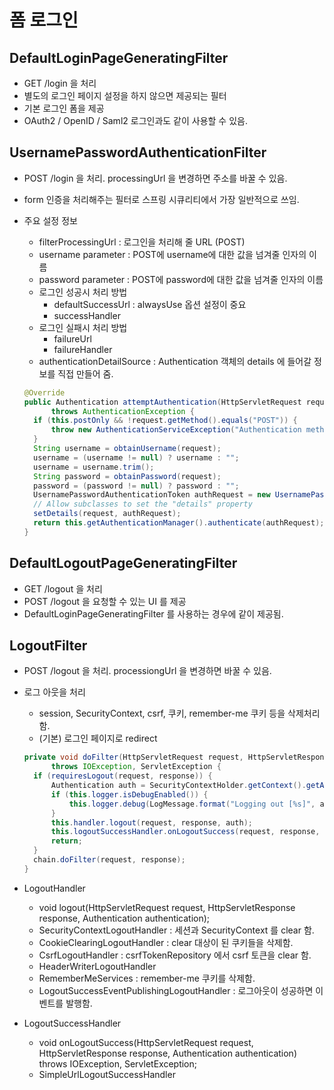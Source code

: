 # 폼 로그인

## DefaultLoginPageGeneratingFilter

- GET /login 을 처리
- 별도의 로그인 페이지 설정을 하지 않으면 제공되는 필터
- 기본 로그인 폼을 제공
- OAuth2 / OpenID / Saml2 로그인과도 같이 사용할 수 있음.

## UsernamePasswordAuthenticationFilter

- POST /login 을 처리. processingUrl 을 변경하면 주소를 바꿀 수 있음.
- form 인증을 처리해주는 필터로 스프링 시큐리티에서 가장 일반적으로 쓰임.
- 주요 설정 정보

  - filterProcessingUrl : 로그인을 처리해 줄 URL (POST)
  - username parameter : POST에 username에 대한 값을 넘겨줄 인자의 이름
  - password parameter : POST에 password에 대한 값을 넘겨줄 인자의 이름
  - 로그인 성공시 처리 방법
    - defaultSuccessUrl : alwaysUse 옵션 설정이 중요
    - successHandler
  - 로그인 실패시 처리 방법
    - failureUrl
    - failureHandler
  - authenticationDetailSource : Authentication 객체의 details 에 들어갈 정보를 직접 만들어 줌.

  ```java
  @Override
  public Authentication attemptAuthentication(HttpServletRequest request, HttpServletResponse response)
  		throws AuthenticationException {
  	if (this.postOnly && !request.getMethod().equals("POST")) {
  		throw new AuthenticationServiceException("Authentication method not supported: " + request.getMethod());
  	}
  	String username = obtainUsername(request);
  	username = (username != null) ? username : "";
  	username = username.trim();
  	String password = obtainPassword(request);
  	password = (password != null) ? password : "";
  	UsernamePasswordAuthenticationToken authRequest = new UsernamePasswordAuthenticationToken(username, password);
  	// Allow subclasses to set the "details" property
  	setDetails(request, authRequest);
  	return this.getAuthenticationManager().authenticate(authRequest);
  }
  ```

## DefaultLogoutPageGeneratingFilter

- GET /logout 을 처리
- POST /logout 을 요청할 수 있는 UI 를 제공
- DefaultLoginPageGeneratingFilter 를 사용하는 경우에 같이 제공됨.

## LogoutFilter

- POST /logout 을 처리. processiongUrl 을 변경하면 바꿀 수 있음.
- 로그 아웃을 처리

  - session, SecurityContext, csrf, 쿠키, remember-me 쿠키 등을 삭제처리 함.
  - (기본) 로그인 페이지로 redirect

  ```java
  private void doFilter(HttpServletRequest request, HttpServletResponse response, FilterChain chain)
  		throws IOException, ServletException {
  	if (requiresLogout(request, response)) {
  		Authentication auth = SecurityContextHolder.getContext().getAuthentication();
  		if (this.logger.isDebugEnabled()) {
  			this.logger.debug(LogMessage.format("Logging out [%s]", auth));
  		}
  		this.handler.logout(request, response, auth);
  		this.logoutSuccessHandler.onLogoutSuccess(request, response, auth);
  		return;
  	}
  	chain.doFilter(request, response);
  }
  ```

- LogoutHandler

  - void logout(HttpServletRequest request, HttpServletResponse response, Authentication authentication);
  - SecurityContextLogoutHandler : 세션과 SecurityContext 를 clear 함.
  - CookieClearingLogoutHandler : clear 대상이 된 쿠키들을 삭제함.
  - CsrfLogoutHandler : csrfTokenRepository 에서 csrf 토큰을 clear 함.
  - HeaderWriterLogoutHandler
  - RememberMeServices : remember-me 쿠키를 삭제함.
  - LogoutSuccessEventPublishingLogoutHandler : 로그아웃이 성공하면 이벤트를 발행함.

- LogoutSuccessHandler

  - void onLogoutSuccess(HttpServletRequest request, HttpServletResponse response, Authentication authentication)
    throws IOException, ServletException;
  - SimpleUrlLogoutSuccessHandler
